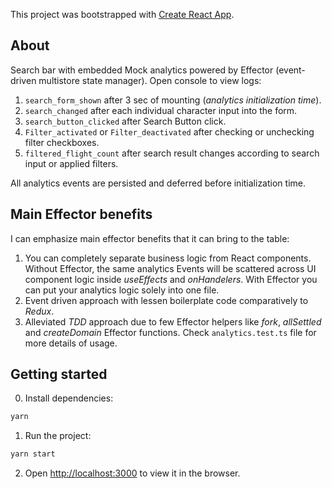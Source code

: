 This project was bootstrapped with [Create React App](https://github.com/facebook/create-react-app).

## About

Search bar with embedded Mock analytics powered by Effector (event-driven multistore state manager). Open console to view logs:

1. `search_form_shown` after 3 sec of mounting (_analytics initialization time_).
2. `search_changed` after each individual character input into the form.
3. `search_button_clicked` after Search Button click.
4. `Filter_activated` or `Filter_deactivated` after checking or unchecking filter checkboxes.
5. `filtered_flight_count` after search result changes according to search input or applied filters.

All analytics events are persisted and deferred before initialization time.

## Main Effector benefits

I can emphasize main effector benefits that it can bring to the table:

1. You can completely separate business logic from React components. Without Effector, the same analytics Events will be scattered across UI component logic inside _useEffects_ and _onHandelers_. With Effector you can put your analytics logic solely into one file.
2. Event driven approach with lessen boilerplate code comparatively to _Redux_.
3. Alleviated _TDD_ approach due to few Effector helpers like _fork_, _allSettled_ and _createDomain_ Effector functions. Check `analytics.test.ts` file for more details of usage.

## Getting started

0. Install dependencies:

```sh
yarn
```

1. Run the project:

```sh
yarn start
```

2. Open [http://localhost:3000](http://localhost:3000) to view it in the browser.
